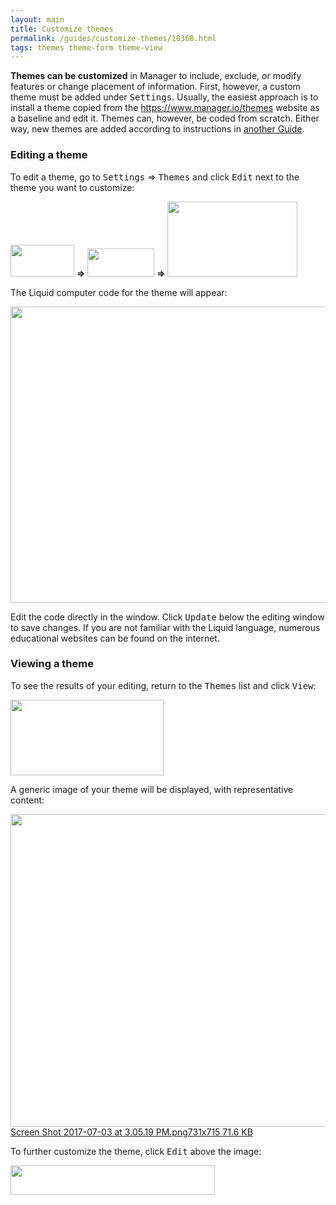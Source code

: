 ```yaml
---
layout: main
title: Customize themes
permalink: /guides/customize-themes/10368.html
tags: themes theme-form theme-view
---
```

<p><strong>Themes can be customized</strong> in Manager to include, exclude, or modify features or change placement of information. First, however, a custom theme must be added under <kbd>Settings</kbd>. Usually, the easiest approach is to install a theme copied from the <a href="https://www.manager.io/themes">https://www.manager.io/themes</a> website as a baseline and edit it. Themes can, however, be coded from scratch. Either way, new themes are added according to instructions in <a href="https://forum.manager.io/t/change-the-look-of-forms-with-themes/10366">another Guide</a>.</p>

<h3>Editing a theme</h3>

<p>To edit a theme, go to <kbd>Settings</kbd> =&gt; <kbd>Themes</kbd> and click <kbd>Edit</kbd> next to the theme you want to customize:</p>

<p><img src="https://cdn-business2.discourse.org/uploads/manager1/original/2X/5/5c6de790139a92b2dfc5bb1b004a90418ef5bab1.png" width="102" height="51"> <strong>=&gt;</strong> <img src="https://cdn-business2.discourse.org/uploads/manager1/original/2X/0/03ad8e815e50588c5f9ec2236b6fbff1196e885e.png" width="107" height="45"> <strong>=&gt;</strong> <img src="https://cdn-business2.discourse.org/uploads/manager1/original/2X/5/56c612e747bd14ee217e6e98bfe72a7da0f5ab47.png" width="208" height="120"></p>

<p>The Liquid computer code for the theme will appear:</p>

<p><img src="https://cdn-business2.discourse.org/uploads/manager1/original/2X/b/b3f2b5df19db84462e10a7b61918f836fcd5907a.png" width="626" height="474"></p>

<p>Edit the code directly in the window. Click <kbd>Update</kbd> below the editing window to save changes. If you are not familiar with the Liquid language, numerous educational websites can be found on the internet.</p>

<h3>Viewing a theme</h3>

<p>To see the results of your editing, return to the <kbd>Themes</kbd> list and click <kbd>View</kbd>:</p>

<p><img src="https://cdn-business2.discourse.org/uploads/manager1/original/2X/a/a830c908bba8d2303ebc6d9f62710b7c9f3934ec.png" width="245" height="121"></p>

<p>A generic image of your theme will be displayed, with representative content:</p>

<p><div class="lightbox-wrapper"><a data-download-href="https://cdn-business2.discourse.org/uploads/manager1/14a37b42c23c4ae402e9513411f0455a472509c2" href="https://cdn-business2.discourse.org/uploads/manager1/original/2X/1/14a37b42c23c4ae402e9513411f0455a472509c2.png" class="lightbox" title="Screen Shot 2017-07-03 at 3.05.19 PM.png"><img src="https://cdn-business2.discourse.org/uploads/manager1/optimized/2X/1/14a37b42c23c4ae402e9513411f0455a472509c2_1_511x500.png" width="511" height="500"><div class="meta">
<span class="filename">Screen Shot 2017-07-03 at 3.05.19 PM.png</span><span class="informations">731x715 71.6 KB</span><span class="expand"></span>
</div></a></div></p>

<p>To further customize the theme, click <kbd>Edit</kbd> above the image:</p>

<p><img src="https://cdn-business2.discourse.org/uploads/manager1/original/2X/6/6605510d33af251c1f007492c52f031c561fb9c9.png" width="327" height="47"></p>